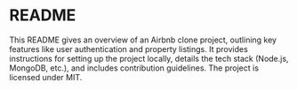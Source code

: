 # README
This README gives an overview of an Airbnb clone project, outlining key features like user authentication and property listings. It provides instructions for setting up the project locally, details the tech stack (Node.js, MongoDB, etc.), and includes contribution guidelines. The project is licensed under MIT.

